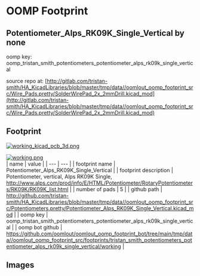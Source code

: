 # OOMP Footprint  
## Potentiometer_Alps_RK09K_Single_Vertical  by none  
  
oomp key: oomp_tristan_smith_potentiometers_potentiometer_alps_rk09k_single_vertical  
  
source repo at: [http://gitlab.com/tristan-smith/HA_KicadLibraries/blob/master/tmp/data//oomlout_oomp_footprint_src/Wire_Pads.pretty/SolderWirePad_2x_2mmDrill.kicad_mod](http://gitlab.com/tristan-smith/HA_KicadLibraries/blob/master/tmp/data//oomlout_oomp_footprint_src/Wire_Pads.pretty/SolderWirePad_2x_2mmDrill.kicad_mod)  
## Footprint  
  
[![working_kicad_pcb_3d.png](working_kicad_pcb_3d_600.png)](working_kicad_pcb_3d.png)  
  
[![working.png](working_600.png)](working.png)  
| name | value | 
| --- | --- | 
| footprint name | Potentiometer_Alps_RK09K_Single_Vertical | 
| footprint description | Potentiometer, vertical, Alps RK09K Single, http://www.alps.com/prod/info/E/HTML/Potentiometer/RotaryPotentiometers/RK09K/RK09K_list.html | 
| number of pads | 5 | 
| github path | http://github.com/tristan-smith/HA_KicadLibraries/blob/master/tmp/data//oomlout_oomp_footprint_src/Potentiometers.pretty/Potentiometer_Alps_RK09K_Single_Vertical.kicad_mod | 
| oomp key | oomp_tristan_smith_potentiometers_potentiometer_alps_rk09k_single_vertical | 
| oomp bot github | https://github.com/oomlout/oomlout_oomp_footprint_bot/tree/main/tmp/data//oomlout_oomp_footprint_src/footprints/tristan_smith_potentiometers_potentiometer_alps_rk09k_single_vertical/working | 
## Images  
